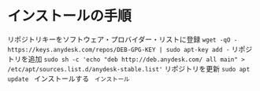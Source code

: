 # インストールの手順
リポジトリキーをソフトウェア・プロバイダー・リストに登録
`wget -qO - https://keys.anydesk.com/repos/DEB-GPG-KEY | sudo apt-key add -`
リポジトリを追加
`sudo sh -c 'echo "deb http://deb.anydesk.com/ all main" > /etc/apt/sources.list.d/anydesk-stable.list'`
リポジトリを更新
`sudo apt update `
インストールする
` インストール`
